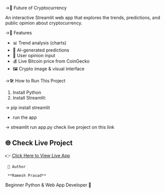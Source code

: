 ->🔮 Future of Cryptocurrency

An interactive Streamlit web app that explores the trends, predictions, and public opinion about cryptocurrency.

->🚀 Features

- 📊 Trend analysis (charts)
- 🧠 AI-generated predictions
- 💬 User opinion input
- 💰 Live Bitcoin price from CoinGecko
- 🖼️ Crypto image & visual interface

->🛠️ How to Run This Project

1. Install Python
2. Install Streamlit:

-> pip install streamlit
 - run the app


-> streamlit run app.py 
check live project on this link 
## 🌐 Check Live Project

👉 [Click Here to View Live App](https://crypto-trends-visualizer.streamlit.app/)
  
     🙋 Author

     **Ramesh Prasad**  
Beginner Python & Web App Developer 🚀

 
